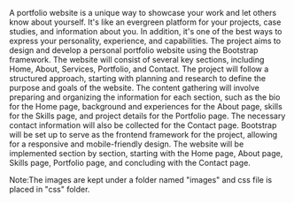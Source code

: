 A portfolio website is a unique way to showcase your work and let others know about yourself. It's like an evergreen platform for your projects, case studies, and information about you. In addition, it's one of the best ways to express your personality, experience, and capabilities.
The project aims to design and develop a personal portfolio website using the Bootstrap framework. The website will consist of several key sections, including Home, About, Services, Portfolio, and Contact. 
The project will follow a structured approach, starting with planning and research to define the purpose and goals of the website. The content gathering will involve preparing and organizing the information for each section, such as the bio for the Home page, background and experiences for the About page, skills for the Skills page, and project details for the Portfolio page. The necessary contact information will also be collected for the Contact page.
Bootstrap will be set up to serve as the frontend framework for the project, allowing for a responsive and mobile-friendly design. The website will be implemented section by section, starting with the Home page, About page, Skills page, Portfolio page, and concluding with the Contact page.



Note:The images are kept under a folder named "images" and css file is placed in "css" folder.
